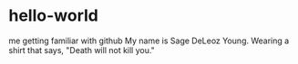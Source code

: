 # hello-world
me getting familiar with github
My name is Sage DeLeoz Young. Wearing a shirt that says, "Death will not kill you."
